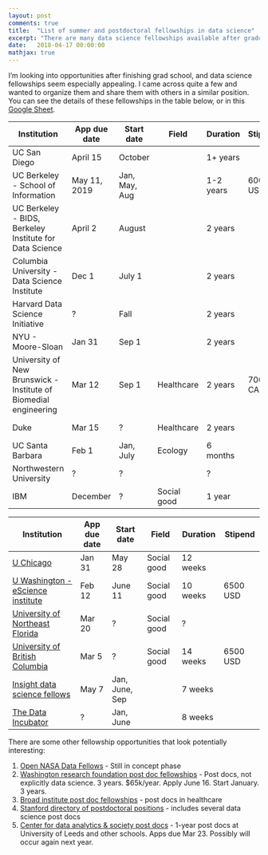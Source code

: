 ```yaml
---
layout: post
comments: true
title:  "List of summer and postdoctoral fellowships in data science"
excerpt: "There are many data science fellowships available after graduate school, so I organized details about the ones I have found as a potentially useful resource for myself and others."
date:   2018-04-17 00:00:00
mathjax: true
---
```


I’m looking into opportunities after finishing grad school, and data science fellowships seem especially appealing. I came across quite a few and wanted to organize them and share them with others in a similar position. You can see the details of these fellowships in the table below, or in this [Google Sheet](https://docs.google.com/spreadsheets/d/1VJEYwI0vFjyA3iC46CtHX4mgAWEcd9EWzaqdu9ebOYM/edit?usp=sharing).

Institution                                                       |  App due date  |  Start date     |  Field        |  Duration   |  Stipend    |  Links
------------------------------------------------------------------|----------------|-----------------|---------------|-------------|-------------|------------------------------------------------------------------------------------------------------------------
UC San Diego                                                      |  April 15      |  October        |               |  1+ years   |             |  http://qi.ucsd.edu/dsfellows/
UC Berkeley - School of Information                               |  May 11, 2019  |  Jan, May, Aug  |               |  1-2 years  |  60000 USD  |  https://www.ischool.berkeley.edu/about/ischooljobs/datascipostdoc
UC Berkeley - BIDS, Berkeley Institute for Data Science           |  April 2       |  August         |               |  2 years    |             |  https://bids.berkeley.edu/call-data-science-fellow-applications
Columbia University - Data Science Institute                      |  Dec 1         |  July 1         |               |  2 years    |             |  http://datascience.columbia.edu/post-doctoral-fellows-program
Harvard Data Science Initiative                                   |  ?             |  Fall           |               |  2 years    |             |  https://datascience.harvard.edu/data-science-postdoctoral-fellows
NYU - Moore-Sloan                                                 |  Jan 31        |  Sep 1          |               |  2 years    |             |  https://cds.nyu.edu/nyu-moore-sloan-data-science-fellows/
University of New Brunswick - Institute of Biomedial engineering  |  Mar 12        |  Sep 1          |  Healthcare   |  2 years    |  70000 CAD  |  https://iussp.org/sites/default/files/Health%20Analytics%20Postdoctoral%20Fellowship%20with%20UNB-GNB%202018.pdf
Duke                                                              |  Mar 15        |  ?              |  Healthcare   |  2 years    |             |  https://forge.duke.edu/news/funding-opportunity-2018-doctoral-and-postdoctoral-scholarships-health-data-science
UC Santa Barbara                                                  |  Feb 1         |  Jan, July      |  Ecology      |  6 months   |             |  https://www.nceas.ucsb.edu/content/data-science-fellowship-opportunities
Northwestern University                                           |  ?             |  ?              |               |  ?          |             |  https://datascience.northwestern.edu/opportunities/
IBM                                                               |  December      |  ?              |  Social good  |  1 year     |             |  https://researcher.watson.ibm.com/researcher/view_group_subpage.php?id=7268


Institution                        |  App due date  |  Start date      |  Field        |  Duration  |  Stipend   |
-----------------------------------|----------------|------------------|---------------|------------|------------|
[U Chicago](https://dssg.uchicago.edu/)                          |  Jan 31        |  May 28          |  Social good  |  12 weeks  | 
[U Washington - eScience institute](http://escience.washington.edu/get-involved/incubator-programs/data-science-for-social-good/)  |  Feb 12        |  June 11         |  Social good  |  10 weeks  |  6500 USD  | 
[University of Northeast Florida](http://dssg.unf.edu/)    |  Mar 20        |  ?               |  Social good  |  ?         | 
[University of British Columbia](https://dsi.ubc.ca/2018-dssg-program)     |  Mar 5         |  ?               |  Social good  |  14 weeks  |  6500 USD
[Insight data science fellows](https://www.insightdatascience.com/apply)       |  May 7         |  Jan, June, Sep  |               |  7 weeks |
[The Data Incubator](https://www.thedataincubator.com/fellowship.html)                 |  ?             |  Jan, June       |               |  8 weeks| 


There are some other fellowship opportunities that look potentially interesting:

1. [Open NASA Data Fellows](https://open.nasa.gov/explore/data-fellows/) - Still in concept phase
2. [Washington research foundation post doc fellowships](http://www.wrfseattle.org/details-eligibility.php) - Post docs, not explicitly data science. 3 years. $65k/year. Apply June 16. Start January. 3 years.
3. [Broad institute post doc fellowships](https://www.broadinstitute.org/scientists/postdoctoral-fellowships) - post docs in healthcare
4. [Stanford directory of postdoctoral positions](https://postdocs.stanford.edu/prospective/opportunities/open-postdoctoral-position-faculty-mentor-carmichael-suzan-0) - includes several data science post docs
5. [Center for data analytics & society post docs](https://lida.leeds.ac.uk/news/data-analytics-society-postdoctoral-fellowships-available/) - 1-year post docs at University of Leeds and other schools. Apps due Mar 23. Possibly will occur again next year.